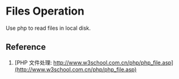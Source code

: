 Files Operation
=================
Use php to read files in local disk.

Reference
-----------------
1. [PHP 文件处理: http://www.w3school.com.cn/php/php_file.asp](http://www.w3school.com.cn/php/php_file.asp)
